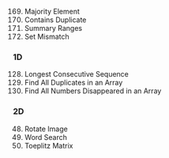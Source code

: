 169. Majority Element
217. Contains Duplicate
228. Summary Ranges
645. Set Mismatch

### 1D
128. Longest Consecutive Sequence
442. Find All Duplicates in an Array
448. Find All Numbers Disappeared in an Array

### 2D 
48. Rotate Image
79. Word Search
766. Toeplitz Matrix